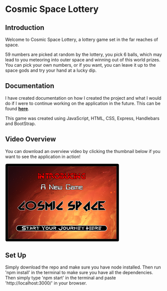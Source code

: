 # Cosmic Space Lottery 

## Introduction
 
Welcome to Cosmic Space Lottery, a lottery game set in the far reaches of space.

59 numbers are picked at random by the lottery, you pick 6 balls, which may lead to you meteoring into outer space and winning out of this world prizes. You can pick your own numbers, or if you want, you can leave it up to the space gods and try your hand at a lucky dip.

## Documentation

I have created documentation on how I created the project and what I would do if I were to continue working on the application in the future. This can be found **[here](https://github.com/StefEmp/CosmicSpaceLottery/blob/main/Cosmic%20Space%20Lottery%20-%20Documentation.pdf)**.

This game was created using JavaScript, HTML, CSS, Express, Handlebars and BootStrap.

## Video Overview

You can download an overview video by clicking the thumbnail below if you want to see the application in action!

[![CosmicSpaceLottery](/cosmicSpaceLotteryImage.png)](https://github.com/StefEmp/CosmicSpaceLottery/blob/main/Cosmic%20Space%20Overview%20Video.mkv "CosmicSpaceLottery")

## Set Up

Simply download the repo and make sure you have node installed. 
Then run 'npm install' in the terminal to make sure you have all the dependencies. 
Then simply type 'npm start' in the terminal and paste 'http://localhost:3000/' in your browser.
